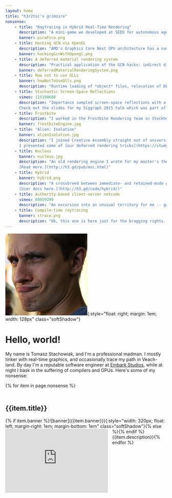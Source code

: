 ```yaml
---
layout: home
title: "h3r2tic's grimoire"
nonsense:
    - title: "Raytracing in Hybrid Real-Time Rendering"
      description: "A mini-game we developed at SEED for autonomous agents: [PICA PICA](https://www.ea.com/seed/news/seed-project-picapica); the cutest Skynet implementation around.<br/><br/>It sports an unusual renderer: rasterization meets raytracing meets specialized denoising. I worked on global illumination, reflections, shadows, and a bunch more. Here's [some slides](https://www.ea.com/seed/news/seed-dd18-presentation-slides-raytracing) on those."
      banner: picaPica.png
    - title: Hacking GCN via OpenGL
      description: "AMD's Graphics Core Next GPU architecture has a number of interesting features which one cannot access via standard APIs. I show how to hack around the OpenGL driver, and feed it native shaders written in GCN ISA instead of GLSL. [Slides here!](https://onedrive.live.com/view.aspx?resid=EBE7DEDA70D06DA0!107&app=PowerPoint&authkey=!AD-O3oq3Ung7pzk)"
      banner: hackingGcnWithOpengl.png
    - title: A deferred material rendering system
      description: "Practical application of the GCN hacks: indirect dispatch of lots of unique compute shaders and native barycentric coordinate access. Those allows for efficient surface shading in a deferred manner without the use of ubershaders. Geometry and material descriptions can be decoupled, and we gain a lot of control over shading frequency. [Slides here!](https://onedrive.live.com/view.aspx?resid=EBE7DEDA70D06DA0!115&app=PowerPoint&authkey=!AP-pDh4IMUug6vs)"
      banner: deferredMaterialRenderingSystem.png
    - title: How not to use DLLs
      banner: howNotToUseDlls.png
      description: "Runtime loading of *object* files, relocation of DLLs. Mostly harmful stuff. [Article here.](posts/how-not-to-use-dlls/)"
    - title: Stochastic Screen-Space Reflections
      vimeo: 115108688
      description: "Importance sampled screen-space reflections with a novel spatiotemporal filter. I prototyped it in a toy engine written in the Rust language, and later ported to Frostbite. It first shipped in Mirror's Edge and Need for Speed.<br/><br/>
      Check out the slides for my Siggraph 2015 talk which was part of [Advances in Real-Time Rendering in Games](http://advances.realtimerendering.com/s2015/)."
    - title: Frostbite
      description: "I worked in the Frostbite Rendering team in Stockholm for three years. My focus was Image Quality, and included physically-based rendering, tiled lighting, screen-space and planar reflections, skin shading, high dynamic range stuff (grading, display mapping, vendor-specific output), physically-inspired glare, checkerboard rendering, temporal anti-aliasing, motion blur, global illumination, as well as low-level PS4 and XB1 work. I even had some fun with Mantle. My code ended up in franchises like Battlefield, Mass Effect, Battlefront, Need For Speed, FIFA, Mirror's Edge, Plants vs Zombies, and a few others."
      banner: frostbiteEngine.jpg
    - title: "Alien: Isolation"
      banner: alienIsolation.jpg
      description: "I joined Creative Assembly straight out of university, and had the opportunity to work on Alien: Isolation. It was quite a blast, and an amazing learning experience. I contributed to deferred lighting, physically-based rendering, end-to-end skin and hair pipelines and rendering, in-house real-time radiosity, post-processing, and a bunch of other tech.<br/>
      I presented some of [our deferred rendering tricks](https://studylib.net/doc/5611082/develop-2012) at Develop 2012."
    - title: Nucleus
      banner: nucleus.jpg
      description: "An old rendering engine I wrote for my master's thesis. It had a lot of over-engineering and naive design, but also a few neat ideas, and a custom node-based shader editor.<br/>
      [Read more.](http://h3.gd/pub/msc.html)"
    - title: Hybrid
      banner: hybrid.png
      description: "A crossbreed between immediate- and retained-mode graphical user interfaces. Both styles could be used where appropriate, and a domain-specific language helped with the creation of fancy layouts. The backend targeted the GPU directly and rendered in only a handful of draw calls. Written in the 1.0 version of the D programming language.
      [User docs here.](http://h3.gd/code/hybrid/)"
    - title: Authority-based client-server netcode
      vimeo: 89059299
      description: "An excursion into an unusual territory for me -- game networking and physics synchronization. I had the ambition of making a Battlefield-like game, but that turned out to be too vast in scope... Surprise, surprise! In any case, it was a valuable and fun learning experience. I used ENet for the low-level networking, rolled an authority scheme on top of it, and synchronized a Havok physics simulation as well as gameplay logic."
    - title: Compile-time raytracing
      banner: ctrace.png
      description: "Ok, this one is here just for the bragging rights. I claim to have written the world's first compile-time raytracer. That is, the compiler runs, and there's no executable generated. Instead, it prints garbage to *stdout*. Redirect it to a file, and you have an image. I did it in the D language before it even hit the 1.0 version, so it didn't have any of the modern compile-time function evaluation. [Old blurb here.](posts/ctrace/)"
---
```


![avatar](avatar.jpg){:style="float: right; margin: 1em; width: 128px" class="softShadow"}

# Hello, world!

My name is Tomasz Stachowiak, and I'm a professional madman. I mostly tinker with real-time graphics, and occasionally trace my path in Veach-land. By day I'm a reputable software engineer at [Embark Studios](https://www.embark-studios.com/), while at night I bask in the suffering of compilers and GPUs. Here's some of my nonsense:

{% for item in page.nonsense %}
<h2 style="clear: left; padding-top: 1em">{{item.title}}</h2>
{% if item.banner %}![banner]({{item.banner}}){:style="width: 320px; float: left; margin-right: 1em; margin-bottom: 1em" class="softShadow"}{% else %}<iframe src="https://player.vimeo.com/video/{{item.vimeo}}?autoplay=1&loop=1&title=0&byline=0&portrait=0" width="320" height="200" frameborder="0" style="float: left; margin-right: 1em; margin-bottom: 1em" webkitallowfullscreen mozallowfullscreen allowfullscreen class="softShadow"></iframe>{% endif %}{{item.description}}{% endfor %}
